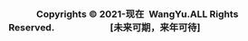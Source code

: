 ### &#8195;&#8195;&#8195;Copyrights © 2021-现在&#8194;WangYu.ALL Rights Reserved.&#8195;&#8195;&#8195;&#8195;&#8195;&#8195;[**未来可期，来年可待**]
